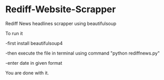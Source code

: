 # Rediff-Website-Scrapper
Rediff News headlines scrapper using beautifulsoup

To run it 
   
   -first install beautifulsoup4
   
   -then execute the file in terminal using command "python rediffnews.py"
   
   -enter date in given format

You are done with it.
